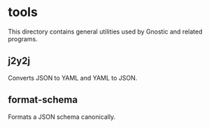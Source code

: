 # tools

This directory contains general utilities used by Gnostic and related programs.

## j2y2j 

Converts JSON to YAML and YAML to JSON.

## format-schema

Formats a JSON schema canonically.
